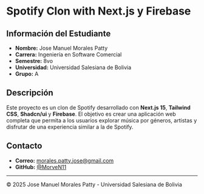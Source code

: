 # Spotify Clon with Next.js y Firebase

## Información del Estudiante

- **Nombre:** Jose Manuel Morales Patty
- **Carrera:** Ingeniería en Software Comercial
- **Semestre:** 8vo
- **Universidad:** Universidad Salesiana de Bolivia
- **Grupo:** A

## Descripción

Este proyecto es un clon de Spotify desarrollado con **Next.js 15**, **Tailwind CSS**, **Shadcn/ui** y **Firebase**. El objetivo es crear una aplicación web completa que permita a los usuarios explorar música por géneros, artistas y disfrutar de una experiencia similar a la de Spotify.

## Contacto

- **Correo:** [morales.patty.jose@gmail.com](mailto:morales.patty.jose@gmail.com)
- **GitHub:** [@MorveN11](https://github.com/MorveN11)

---

© 2025 Jose Manuel Morales Patty - Universidad Salesiana de Bolivia
